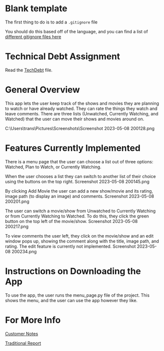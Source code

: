 # Blank template
The first thing to do is to add a `.gitignore` file

You should do this based off of the language, and you can find a list of [different gitignore files here](https://github.com/github/gitignore)

# Technical Debt Assignment
Read the [TechDebt](TechDebt.md) file. 

# General Overview
This app lets the user keep track of the shows and movies they are planning to watch or have already watched. They can rate the things they watch and leave comments. There are three lists (Unwatched, Currently Watching, and Watched) that the user can move their shows and movies around on. 

C:\Users\trans\Pictures\Screenshots\Screenshot 2023-05-08 200128.png

# Features Currently Implemented
There is a menu page that the user can choose a list out of three options: Watched, Plan to Watch, or Currently Watching.

When the user chooses a list they can switch to another list of their choice using the buttons on the top right. 
Screenshot 2023-05-08 200145.png

By clicking Add Movie the user can add a new show/movie and its rating, image path (to display an image) and comments.
Screenshot 2023-05-08 200201.png

The user can switch a movie/show from Unwatched to Currently Watching or from Currently Watching to Watched. To do this, they click the green button on the top left of the movie/show. 
Screenshot 2023-05-08 200217.png

To view comments the user left, they click on the movie/show and an edit window pops up, showing the comment along with the title, image path, and rating. The edit feature is currently not implemented. 
Screenshot 2023-05-08 200234.png

# Instructions on Downloading the App
To use the app, the user runs the menu_page.py file of the project. This shows the menu, and the user can use the app however they like. 

# For More Info 

[Customer Notes](customerNotes.md)

[Traditional Report](TraditionalReport.md) 
